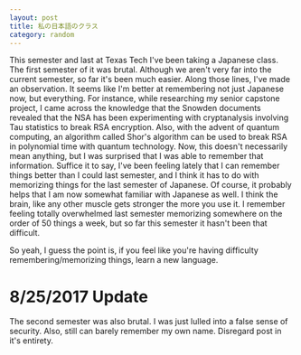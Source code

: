 ```yaml
---
layout: post
title: 私の日本語のクラス
category: random
---
```


This semester and last at Texas Tech I've been taking a Japanese class.
The first semester of it was brutal. Although we aren't very far into the
current semester, so far it's been much easier. Along those lines, I've made
an observation. It seems like I'm better at remembering not just Japanese now,
but everything. For instance, while researching my senior capstone project,
I came across the knowledge that the Snowden documents revealed that the NSA
has been experimenting with cryptanalysis involving Tau statistics to break
RSA encryption. Also, with the advent of quantum computing, an algorithm called
Shor's algorithm can be used to break RSA in polynomial time with quantum
technology. Now, this doesn't necessarily mean anything, but I was surprised
that I was able to remember that information. Suffice it to say, I've been
feeling lately that I can remember things better than I could last semester, and
I think it has to do with memorizing things for the last semester of Japanese.
Of course, it probably helps that I am now somewhat familiar with Japanese as
well. I think the brain, like any other muscle gets stronger the more you use
it. I remember feeling totally overwhelmed last semester memorizing somewhere on
the order of 50 things a week, but so far this semester it hasn't been that
difficult.

So yeah, I guess the point is, if you feel like you're having difficulty
remembering/memorizing things, learn a new language.

# 8/25/2017 Update
The second semester was also brutal. I was just lulled into a false sense of
security. Also, still can barely remember my own name. Disregard post in it's
entirety.
